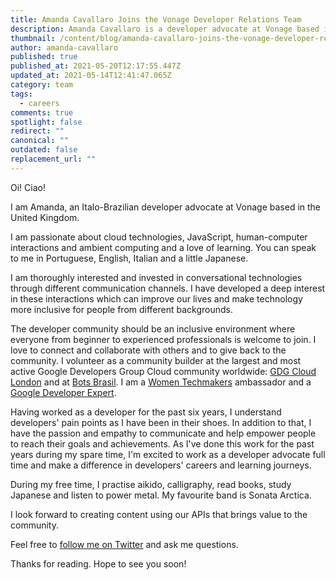 ```yaml
---
title: Amanda Cavallaro Joins the Vonage Developer Relations Team
description: Amanda Cavallaro is a developer advocate at Vonage based in London, UK.
thumbnail: /content/blog/amanda-cavallaro-joins-the-vonage-developer-relations-team/amanda-cavallaro.png
author: amanda-cavallaro
published: true
published_at: 2021-05-20T12:17:55.447Z
updated_at: 2021-05-14T12:41:47.065Z
category: team
tags:
  - careers
comments: true
spotlight: false
redirect: ""
canonical: ""
outdated: false
replacement_url: ""
---
```

Oi! Ciao! 

I am Amanda, an Italo-Brazilian developer advocate at Vonage based in the United Kingdom. 

I am passionate about cloud technologies, JavaScript, human-computer interactions and ambient computing and a love of learning. You can speak to me in Portuguese, English, Italian and a little Japanese.

I am thoroughly interested and invested in conversational technologies through different communication channels. I have developed a deep interest in these interactions which can improve our lives and make technology more inclusive for people from different backgrounds.

The developer community should be an inclusive environment where everyone from beginner to experienced professionals is welcome to join. I love to connect and collaborate with others and to give back to the community. I volunteer as a community builder at the largest and most active Google Developers Group Cloud community worldwide: [GDG Cloud London](https://www.meetup.com/gdgcloud/) and at [Bots Brasil](https://medium.com/botsbrasil). I am a [Women Techmakers](https://www.womentechmakers.com/) ambassador and a [Google Developer Expert](https://developers.google.com/community/experts).

Having worked as a developer for the past six years, I understand developers' pain points as I have been in their shoes. In addition to that, I have the passion and empathy to communicate and help empower people to reach their goals and achievements. As I've done this work for the past years during my spare time, I'm excited to work as a developer advocate full time and make a difference in developers' careers and learning journeys. 

During my free time, I practise aikido, calligraphy, read books, study Japanese and listen to power metal. My favourite band is Sonata Arctica. 

I look forward to creating content using our APIs that brings value to the community. 

Feel free to [follow me on Twitter](https://twitter.com/amdcavallaro) and ask me questions.

Thanks for reading. Hope to see you soon!